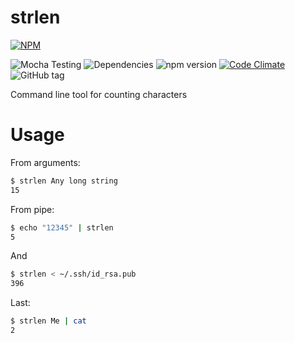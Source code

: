 # strlen

[![NPM](https://nodei.co/npm/strlen.png?downloads=true&downloadRank=true&stars=true)](https://nodei.co/npm/strlen/)

 ![Mocha Testing](https://img.shields.io/badge/build-passing-brightgreen.svg)
 ![Dependencies](https://david-dm.org/lestad/strlen.svg)
 ![npm version](https://badge.fury.io/js/strlen.svg)
 [![Code Climate](https://codeclimate.com/github/LestaD/strlen/badges/gpa.svg)](https://codeclimate.com/github/LestaD/strlen)
 ![GitHub tag](https://img.shields.io/github/tag/lestad/strlen.svg)
 
 
Command line tool for counting characters

# Usage

From arguments:
```bash
$ strlen Any long string
15
```

From pipe:
```bash
$ echo "12345" | strlen
5
```

And
```bash
$ strlen < ~/.ssh/id_rsa.pub 
396
```

Last:
```bash
$ strlen Me | cat
2
```
